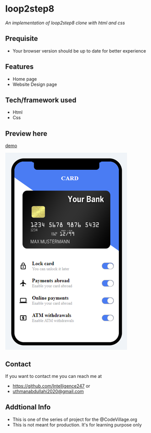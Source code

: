 # loop2step8
*An implementation of loop2step8 clone with html and css*
## Prequisite
- Your browser version should be up to date for better experience
## Features
- Home page
- Website Design page
## Tech/framework used
- Html
- Css
## Preview here
[demo](https://rawcdn.githack.com/Intelligence247/loop2step8/8a92a2b688d9ae75238c29fcccbe3f44bf86ded6/index.html)

![screenshot](/media/sketch.png)
## Contact
If you want to contact me you can reach me at
- https://github.com/Intelligence247 or
- uthmanabdullahi2020@gmail.com
## Addtional Info
- This is one of the series of project for the @CodeVillage.org
- This is not meant for production. It's for learning purpose only

